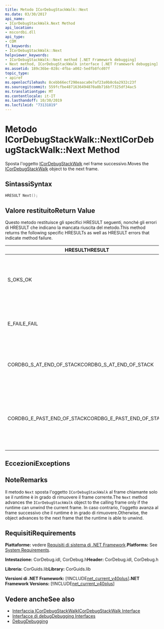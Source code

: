 ```yaml
---
title: Metodo ICorDebugStackWalk::Next
ms.date: 03/30/2017
api_name:
- ICorDebugStackWalk.Next Method
api_location:
- mscordbi.dll
api_type:
- COM
f1_keywords:
- ICorDebugStackWalk::Next
helpviewer_keywords:
- ICorDebugStackWalk::Next method [.NET Framework debugging]
- Next method, ICorDebugStackWalk interface [.NET Framework debugging]
ms.assetid: 189c36be-028c-4fba-a002-5edfb8fcd07f
topic_type:
- apiref
ms.openlocfilehash: 8cebb66ecf298eaaca0e7af23a9b8c6a2932c23f
ms.sourcegitcommit: 559fcfbe4871636494870a8b716bf7325df34ac5
ms.translationtype: MT
ms.contentlocale: it-IT
ms.lasthandoff: 10/30/2019
ms.locfileid: "73131819"
---
```

# <a name="icordebugstackwalknext-method"></a><span data-ttu-id="7080e-102">Metodo ICorDebugStackWalk::Next</span><span class="sxs-lookup"><span data-stu-id="7080e-102">ICorDebugStackWalk::Next Method</span></span>
<span data-ttu-id="7080e-103">Sposta l'oggetto [ICorDebugStackWalk](../../../../docs/framework/unmanaged-api/debugging/icordebugstackwalk-interface.md) nel frame successivo.</span><span class="sxs-lookup"><span data-stu-id="7080e-103">Moves the [ICorDebugStackWalk](../../../../docs/framework/unmanaged-api/debugging/icordebugstackwalk-interface.md) object to the next frame.</span></span>  
  
## <a name="syntax"></a><span data-ttu-id="7080e-104">Sintassi</span><span class="sxs-lookup"><span data-stu-id="7080e-104">Syntax</span></span>  
  
```cpp  
HRESULT Next();  
```  
  
## <a name="return-value"></a><span data-ttu-id="7080e-105">Valore restituito</span><span class="sxs-lookup"><span data-stu-id="7080e-105">Return Value</span></span>  
 <span data-ttu-id="7080e-106">Questo metodo restituisce gli specifici HRESULT seguenti, nonché gli errori di HRESULT che indicano la mancata riuscita del metodo.</span><span class="sxs-lookup"><span data-stu-id="7080e-106">This method returns the following specific HRESULTs as well as HRESULT errors that indicate method failure.</span></span>  
  
|<span data-ttu-id="7080e-107">HRESULT</span><span class="sxs-lookup"><span data-stu-id="7080e-107">HRESULT</span></span>|<span data-ttu-id="7080e-108">Descrizione</span><span class="sxs-lookup"><span data-stu-id="7080e-108">Description</span></span>|  
|-------------|-----------------|  
|<span data-ttu-id="7080e-109">S_OK</span><span class="sxs-lookup"><span data-stu-id="7080e-109">S_OK</span></span>|<span data-ttu-id="7080e-110">Il runtime è stato rimosso fino al frame successivo. vedere la sezione Osservazioni.</span><span class="sxs-lookup"><span data-stu-id="7080e-110">The runtime successfully unwound to the next frame (see Remarks).</span></span>|  
|<span data-ttu-id="7080e-111">E_FAIL</span><span class="sxs-lookup"><span data-stu-id="7080e-111">E_FAIL</span></span>|<span data-ttu-id="7080e-112">Impossibile avanzare l'oggetto `ICorDebugStackWalk`.</span><span class="sxs-lookup"><span data-stu-id="7080e-112">The `ICorDebugStackWalk` object could not be advanced.</span></span>|  
|<span data-ttu-id="7080e-113">CORDBG_S_AT_END_OF_STACK</span><span class="sxs-lookup"><span data-stu-id="7080e-113">CORDBG_S_AT_END_OF_STACK</span></span>|<span data-ttu-id="7080e-114">È stata raggiunta la fine dello stack come risultato della rimozione.</span><span class="sxs-lookup"><span data-stu-id="7080e-114">The end of the stack was reached as a result of this unwind.</span></span>|  
|<span data-ttu-id="7080e-115">CORDBG_E_PAST_END_OF_STACK</span><span class="sxs-lookup"><span data-stu-id="7080e-115">CORDBG_E_PAST_END_OF_STACK</span></span>|<span data-ttu-id="7080e-116">Il puntatore al frame è già alla fine dello stack. non è pertanto possibile accedere a nessun frame aggiuntivo.</span><span class="sxs-lookup"><span data-stu-id="7080e-116">The frame pointer is already at the end of the stack; therefore, no additional frames can be accessed.</span></span>|  
  
## <a name="exceptions"></a><span data-ttu-id="7080e-117">Eccezioni</span><span class="sxs-lookup"><span data-stu-id="7080e-117">Exceptions</span></span>  
  
## <a name="remarks"></a><span data-ttu-id="7080e-118">Note</span><span class="sxs-lookup"><span data-stu-id="7080e-118">Remarks</span></span>  
 <span data-ttu-id="7080e-119">Il metodo `Next` sposta l'oggetto `ICorDebugStackWalk` al frame chiamante solo se il runtime è in grado di rimuovere il frame corrente.</span><span class="sxs-lookup"><span data-stu-id="7080e-119">The `Next` method advances the `ICorDebugStackWalk` object to the calling frame only if the runtime can unwind the current frame.</span></span> <span data-ttu-id="7080e-120">In caso contrario, l'oggetto avanza al frame successivo che il runtime è in grado di rimuovere.</span><span class="sxs-lookup"><span data-stu-id="7080e-120">Otherwise, the object advances to the next frame that the runtime is able to unwind.</span></span>  
  
## <a name="requirements"></a><span data-ttu-id="7080e-121">Requisiti</span><span class="sxs-lookup"><span data-stu-id="7080e-121">Requirements</span></span>  
 <span data-ttu-id="7080e-122">**Piattaforme:** vedere [Requisiti di sistema di .NET Framework](../../../../docs/framework/get-started/system-requirements.md).</span><span class="sxs-lookup"><span data-stu-id="7080e-122">**Platforms:** See [System Requirements](../../../../docs/framework/get-started/system-requirements.md).</span></span>  
  
 <span data-ttu-id="7080e-123">**Intestazione:** CorDebug.idl, CorDebug.h</span><span class="sxs-lookup"><span data-stu-id="7080e-123">**Header:** CorDebug.idl, CorDebug.h</span></span>  
  
 <span data-ttu-id="7080e-124">**Libreria:** CorGuids.lib</span><span class="sxs-lookup"><span data-stu-id="7080e-124">**Library:** CorGuids.lib</span></span>  
  
 <span data-ttu-id="7080e-125">**Versioni di .NET Framework:** [!INCLUDE[net_current_v40plus](../../../../includes/net-current-v40plus-md.md)]</span><span class="sxs-lookup"><span data-stu-id="7080e-125">**.NET Framework Versions:** [!INCLUDE[net_current_v40plus](../../../../includes/net-current-v40plus-md.md)]</span></span>  
  
## <a name="see-also"></a><span data-ttu-id="7080e-126">Vedere anche</span><span class="sxs-lookup"><span data-stu-id="7080e-126">See also</span></span>

- [<span data-ttu-id="7080e-127">Interfaccia ICorDebugStackWalk</span><span class="sxs-lookup"><span data-stu-id="7080e-127">ICorDebugStackWalk Interface</span></span>](../../../../docs/framework/unmanaged-api/debugging/icordebugstackwalk-interface.md)
- [<span data-ttu-id="7080e-128">Interfacce di debug</span><span class="sxs-lookup"><span data-stu-id="7080e-128">Debugging Interfaces</span></span>](../../../../docs/framework/unmanaged-api/debugging/debugging-interfaces.md)
- [<span data-ttu-id="7080e-129">Debug</span><span class="sxs-lookup"><span data-stu-id="7080e-129">Debugging</span></span>](../../../../docs/framework/unmanaged-api/debugging/index.md)
